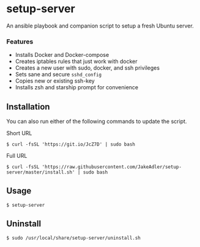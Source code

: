 # setup-server

An ansible playbook and companion script to setup a fresh Ubuntu server.

### Features

- Installs Docker and Docker-compose
- Creates iptables rules that just work with docker
- Creates a new user with sudo, docker, and ssh privileges
- Sets sane and secure `sshd_config`
- Copies new or existing ssh-key 
- Installs zsh and starship prompt for convenience

## Installation 

You can also run either of the following commands to update the script.

Short URL
```console
$ curl -fsSL 'https://git.io/JcZ7D' | sudo bash
```
Full URL
```console
$ curl -fsSL 'https://raw.githubusercontent.com/JakeAdler/setup-server/master/install.sh' | sudo bash
```

## Usage

```console
$ setup-server
```

## Uninstall

```console
$ sudo /usr/local/share/setup-server/uninstall.sh
```
